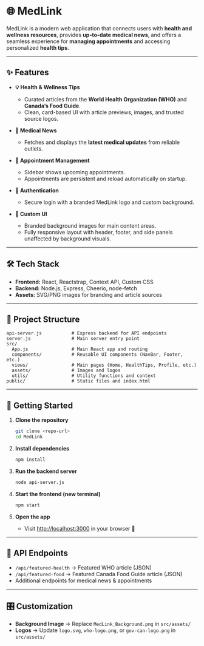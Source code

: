 # 🌐 MedLink

MedLink is a modern web application that connects users with **health and wellness resources**, provides **up-to-date medical news**, and offers a seamless experience for **managing appointments** and accessing personalized **health tips**.

---

## ✨ Features

- **💡 Health & Wellness Tips**
  - Curated articles from the **World Health Organization (WHO)** and **Canada’s Food Guide**.
  - Clean, card-based UI with article previews, images, and trusted source logos.

- **📰 Medical News**
  - Fetches and displays the **latest medical updates** from reliable outlets.

- **📅 Appointment Management**
  - Sidebar shows upcoming appointments.
  - Appointments are persistent and reload automatically on startup.

- **🔐 Authentication**
  - Secure login with a branded MedLink logo and custom background.

- **🎨 Custom UI**
  - Branded background images for main content areas.
  - Fully responsive layout with header, footer, and side panels unaffected by background visuals.

---

## 🛠 Tech Stack

- **Frontend:** React, Reactstrap, Context API, Custom CSS  
- **Backend:** Node.js, Express, Cheerio, node-fetch  
- **Assets:** SVG/PNG images for branding and article sources  

---

## 📂 Project Structure

```
api-server.js           # Express backend for API endpoints
server.js               # Main server entry point
src/
  App.js                # Main React app and routing
  components/           # Reusable UI components (NavBar, Footer, etc.)
  views/                # Main pages (Home, HealthTips, Profile, etc.)
  assets/               # Images and logos
  utils/                # Utility functions and context
public/                 # Static files and index.html
```

---

## 🚀 Getting Started

1. **Clone the repository**
   ```sh
   git clone <repo-url>
   cd MedLink
   ```

2. **Install dependencies**
   ```sh
   npm install
   ```

3. **Run the backend server**
   ```sh
   node api-server.js
   ```

4. **Start the frontend (new terminal)**
   ```sh
   npm start
   ```

5. **Open the app**
   - Visit [http://localhost:3000](http://localhost:3000) in your browser 🎉

---

## 📡 API Endpoints

- `/api/featured-health` → Featured WHO article (JSON)  
- `/api/featured-food` → Featured Canada Food Guide article (JSON)  
- Additional endpoints for medical news & appointments  

---

## 🎛 Customization

- **Background Image** → Replace `MedLink_Background.png` in `src/assets/`  
- **Logos** → Update `logo.svg`, `who-logo.png`, or `gov-can-logo.png` in `src/assets/`  

